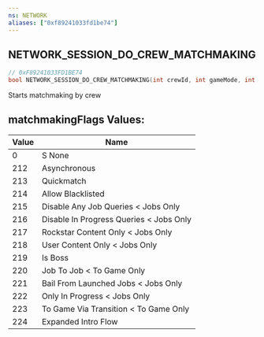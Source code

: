 ```yaml
---
ns: NETWORK
aliases: ["0xf89241033fd1be74"]
---
```

## NETWORK_SESSION_DO_CREW_MATCHMAKING

```c
// 0xF89241033FD1BE74
bool NETWORK_SESSION_DO_CREW_MATCHMAKING(int crewId, int gameMode, int maxPlayers, int matchmakingFlags);
```

Starts matchmaking by crew

## matchmakingFlags Values:
| Value | Name |
| --- | --- |
| 0 | S None |
| 212 |  Asynchronous |
| 213 |  Quickmatch |
| 214 |  Allow Blacklisted |
| 215 |  Disable Any Job Queries < Jobs Only |
| 216 |  Disable In Progress Queries < Jobs Only |
| 217 |  Rockstar Content Only < Jobs Only |
| 218 |  User Content Only < Jobs Only |
| 219 |  Is Boss |
| 220 |  Job To Job < To Game Only |
| 221 |  Bail From Launched Jobs < Jobs Only |
| 222 |  Only In Progress < Jobs Only |
| 223 |  To Game Via Transition < To Game Only |
| 224 |  Expanded Intro Flow |

